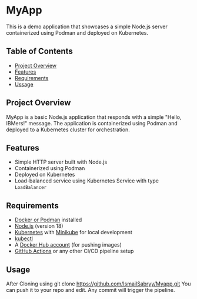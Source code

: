 # MyApp

This is a demo application that showcases a simple Node.js server containerized using Podman and deployed on Kubernetes.

## Table of Contents
- [Project Overview](#project-overview)
- [Features](#features)
- [Requirements](#requirements)
- [Ussage](#usage)

## Project Overview
MyApp is a basic Node.js application that responds with a simple "Hello, IBMers!" message. The application is containerized using Podman and deployed to a Kubernetes cluster for orchestration.

## Features
- Simple HTTP server built with Node.js
- Containerized using Podman
- Deployed on Kubernetes
- Load-balanced service using Kubernetes Service with type `LoadBalancer`

## Requirements
- [Docker or Podman](https://podman.io/) installed
- [Node.js](https://nodejs.org/) (version 18)
- [Kubernetes](https://kubernetes.io/) with [Minikube](https://minikube.sigs.k8s.io/docs/) for local development
- [kubectl](https://kubernetes.io/docs/tasks/tools/install-kubectl/)
- A [Docker Hub account](https://hub.docker.com/) (for pushing images)
- [GitHub Actions](https://github.com/features/actions) or any other CI/CD pipeline setup

## Usage
After Cloning using git clone https://github.com/IsmailSabryy/Myapp.git
You can push it to your repo and edit. Any commit will trigger the pipeline.



